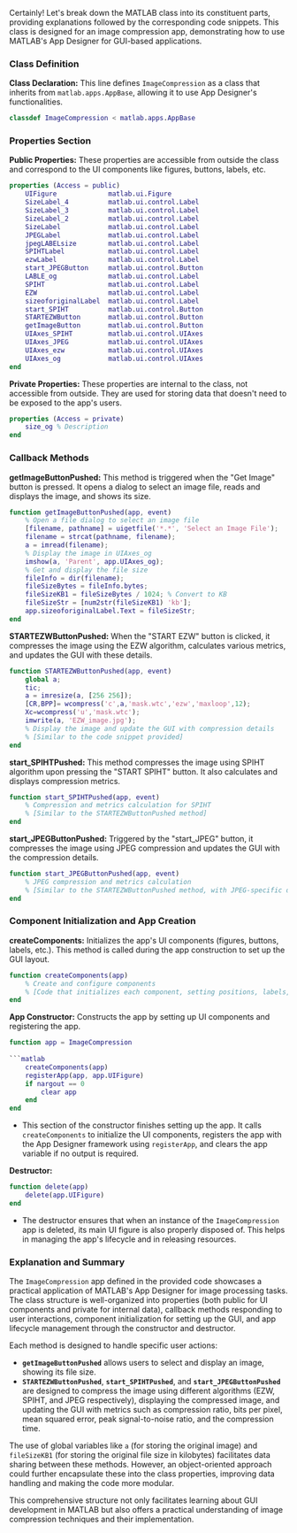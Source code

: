 Certainly! Let's break down the MATLAB class into its constituent parts, providing explanations followed by the corresponding code snippets. This class is designed for an image compression app, demonstrating how to use MATLAB's App Designer for GUI-based applications.

### Class Definition

**Class Declaration:**
This line defines `ImageCompression` as a class that inherits from `matlab.apps.AppBase`, allowing it to use App Designer's functionalities.

```matlab
classdef ImageCompression < matlab.apps.AppBase
```

### Properties Section

**Public Properties:**
These properties are accessible from outside the class and correspond to the UI components like figures, buttons, labels, etc.

```matlab
properties (Access = public)
    UIFigure             matlab.ui.Figure
    SizeLabel_4          matlab.ui.control.Label
    SizeLabel_3          matlab.ui.control.Label
    SizeLabel_2          matlab.ui.control.Label
    SizeLabel            matlab.ui.control.Label
    JPEGLabel            matlab.ui.control.Label
    jpegLABELsize        matlab.ui.control.Label
    SPIHTLabel           matlab.ui.control.Label
    ezwLabel             matlab.ui.control.Label
    start_JPEGButton     matlab.ui.control.Button
    LABLE_og             matlab.ui.control.Label
    SPIHT                matlab.ui.control.Label
    EZW                  matlab.ui.control.Label
    sizeoforiginalLabel  matlab.ui.control.Label
    start_SPIHT          matlab.ui.control.Button
    STARTEZWButton       matlab.ui.control.Button
    getImageButton       matlab.ui.control.Button
    UIAxes_SPIHT         matlab.ui.control.UIAxes
    UIAxes_JPEG          matlab.ui.control.UIAxes
    UIAxes_ezw           matlab.ui.control.UIAxes
    UIAxes_og            matlab.ui.control.UIAxes
end
```

**Private Properties:**
These properties are internal to the class, not accessible from outside. They are used for storing data that doesn't need to be exposed to the app's users.

```matlab
properties (Access = private)
    size_og % Description
end
```

### Callback Methods

**getImageButtonPushed:**
This method is triggered when the "Get Image" button is pressed. It opens a dialog to select an image file, reads and displays the image, and shows its size.

```matlab
function getImageButtonPushed(app, event)
    % Open a file dialog to select an image file
    [filename, pathname] = uigetfile('*.*', 'Select an Image File');
    filename = strcat(pathname, filename);
    a = imread(filename);
    % Display the image in UIAxes_og
    imshow(a, 'Parent', app.UIAxes_og);
    % Get and display the file size
    fileInfo = dir(filename);
    fileSizeBytes = fileInfo.bytes;
    fileSizeKB1 = fileSizeBytes / 1024; % Convert to KB
    fileSizeStr = [num2str(fileSizeKB1) 'kb'];
    app.sizeoforiginalLabel.Text = fileSizeStr;
end
```

**STARTEZWButtonPushed:**
When the "START EZW" button is clicked, it compresses the image using the EZW algorithm, calculates various metrics, and updates the GUI with these details.

```matlab
function STARTEZWButtonPushed(app, event)
    global a;
    tic;
    a = imresize(a, [256 256]);
    [CR,BPP]= wcompress('c',a,'mask.wtc','ezw','maxloop',12);
    Xc=wcompress('u','mask.wtc');
    imwrite(a, 'EZW_image.jpg');
    % Display the image and update the GUI with compression details
    % [Similar to the code snippet provided]
end
```

**start_SPIHTPushed:**
This method compresses the image using SPIHT algorithm upon pressing the "START SPIHT" button. It also calculates and displays compression metrics.

```matlab
function start_SPIHTPushed(app, event)
    % Compression and metrics calculation for SPIHT
    % [Similar to the STARTEZWButtonPushed method]
end
```

**start_JPEGButtonPushed:**
Triggered by the "start_JPEG" button, it compresses the image using JPEG compression and updates the GUI with the compression details.

```matlab
function start_JPEGButtonPushed(app, event)
    % JPEG compression and metrics calculation
    % [Similar to the STARTEZWButtonPushed method, with JPEG-specific details]
end
```

### Component Initialization and App Creation

**createComponents:**
Initializes the app's UI components (figures, buttons, labels, etc.). This method is called during the app construction to set up the GUI layout.

```matlab
function createComponents(app)
    % Create and configure components
    % [Code that initializes each component, setting positions, labels, and callbacks]
end
```

**App Constructor:**
Constructs the app by setting up UI components and registering the app.

```matlab
function app = ImageCompression
   
```matlab
    createComponents(app)
    registerApp(app, app.UIFigure)
    if nargout == 0
        clear app
    end
end
```
- This section of the constructor finishes setting up the app. It calls `createComponents` to initialize the UI components, registers the app with the App Designer framework using `registerApp`, and clears the app variable if no output is required.

**Destructor:**

```matlab
function delete(app)
    delete(app.UIFigure)
end
```
- The destructor ensures that when an instance of the `ImageCompression` app is deleted, its main UI figure is also properly disposed of. This helps in managing the app's lifecycle and in releasing resources.

### Explanation and Summary

The `ImageCompression` app defined in the provided code showcases a practical application of MATLAB's App Designer for image processing tasks. The class structure is well-organized into properties (both public for UI components and private for internal data), callback methods responding to user interactions, component initialization for setting up the GUI, and app lifecycle management through the constructor and destructor.

Each method is designed to handle specific user actions:
- **`getImageButtonPushed`** allows users to select and display an image, showing its file size.
- **`STARTEZWButtonPushed`**, **`start_SPIHTPushed`**, and **`start_JPEGButtonPushed`** are designed to compress the image using different algorithms (EZW, SPIHT, and JPEG respectively), displaying the compressed image, and updating the GUI with metrics such as compression ratio, bits per pixel, mean squared error, peak signal-to-noise ratio, and the compression time.

The use of global variables like `a` (for storing the original image) and `fileSizeKB1` (for storing the original file size in kilobytes) facilitates data sharing between these methods. However, an object-oriented approach could further encapsulate these into the class properties, improving data handling and making the code more modular.

This comprehensive structure not only facilitates learning about GUI development in MATLAB but also offers a practical understanding of image compression techniques and their implementation.

